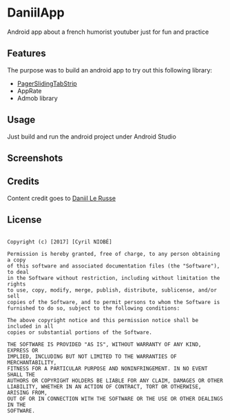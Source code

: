 # DaniilApp

Android app about a french humorist youtuber just for fun and practice

## Features

The purpose was to build an android app to try out this following library:


- [PagerSlidingTabStrip](https://github.com/astuetz/PagerSlidingTabStrip)
- AppRate
- Admob library

## Usage

Just build and run the android project under Android Studio

## Screenshots



## Credits

Content credit goes to [Daniil Le Russe](https://www.youtube.com/user/Tsarm)

License
-------

```MIT License

Copyright (c) [2017] [Cyril NIOBÉ]

Permission is hereby granted, free of charge, to any person obtaining a copy
of this software and associated documentation files (the "Software"), to deal
in the Software without restriction, including without limitation the rights
to use, copy, modify, merge, publish, distribute, sublicense, and/or sell
copies of the Software, and to permit persons to whom the Software is
furnished to do so, subject to the following conditions:

The above copyright notice and this permission notice shall be included in all
copies or substantial portions of the Software.

THE SOFTWARE IS PROVIDED "AS IS", WITHOUT WARRANTY OF ANY KIND, EXPRESS OR
IMPLIED, INCLUDING BUT NOT LIMITED TO THE WARRANTIES OF MERCHANTABILITY,
FITNESS FOR A PARTICULAR PURPOSE AND NONINFRINGEMENT. IN NO EVENT SHALL THE
AUTHORS OR COPYRIGHT HOLDERS BE LIABLE FOR ANY CLAIM, DAMAGES OR OTHER
LIABILITY, WHETHER IN AN ACTION OF CONTRACT, TORT OR OTHERWISE, ARISING FROM,
OUT OF OR IN CONNECTION WITH THE SOFTWARE OR THE USE OR OTHER DEALINGS IN THE
SOFTWARE.
```

